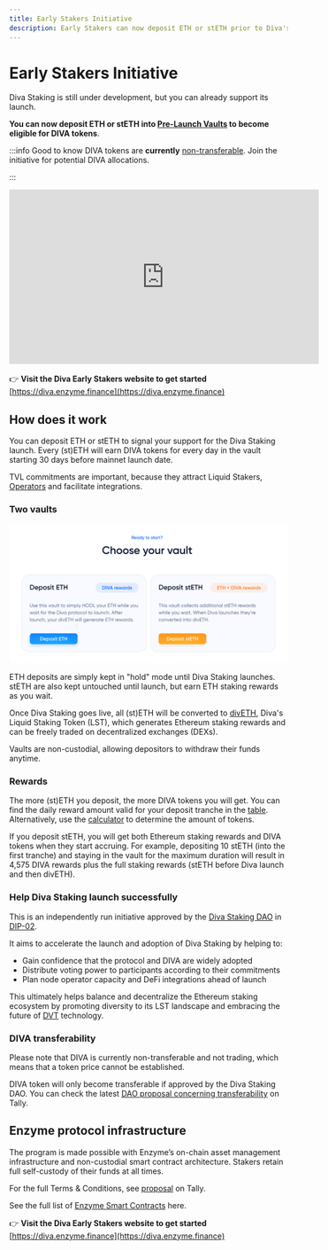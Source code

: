 ```yaml
---
title: Early Stakers Initiative
description: Early Stakers can now deposit ETH or stETH prior to Diva's launch to earn DIVA tokens
---
```

# Early Stakers Initiative

Diva Staking is still under development, but you can already support its launch.

**You can now deposit ETH or stETH into [Pre-Launch Vaults](https://diva.enzyme.finance/#vaults) to become eligible for DIVA tokens**.

:::info Good to know
DIVA tokens are **currently** [non-transferable](https://www.tally.xyz/gov/diva/proposal/52481024395238134144299582623582875841236980209822828761178984408970724801644). Join the initiative for potential DIVA allocations.

:::

<iframe width="560" height="315" src="https://www.youtube.com/embed/4QWk4oNdx0I" title="Diva Early Stakers Vaults" frameborder="0" allow="accelerometer; autoplay; clipboard-write; encrypted-media; gyroscope; picture-in-picture; web-share" allowfullscreen></iframe>

👉 **Visit the Diva Early Stakers website to get started** [https://diva.enzyme.finance](https://diva.enzyme.finance)

## How does it work

You can deposit ETH or stETH to signal your support for the Diva Staking launch. Every (st)ETH will earn DIVA tokens for every day in the vault starting 30 days before mainnet launch date.

TVL commitments are important, because they attract Liquid Stakers, [Operators](participants#operators) and facilitate integrations.

### Two vaults

<div style={{textAlign: 'center'}}>

![full-width](img/early_stakers/vault-choices.png)
</div>

ETH deposits are simply kept in "hold" mode until Diva Staking launches. stETH are also kept untouched until launch, but earn ETH staking rewards as you wait.

Once Diva Staking goes live, all (st)ETH will be converted to [divETH](lst), Diva's Liquid Staking Token (LST), which generates Ethereum staking rewards and can be freely traded on decentralized exchanges (DEXs).

Vaults are non-custodial, allowing depositors to withdraw their funds anytime.

### Rewards

The more (st)ETH you deposit, the more DIVA tokens you will get. You can find the daily reward amount valid for your deposit tranche in the [table](https://diva.enzyme.finance/#table). Alternatively, use the [calculator](https://diva.enzyme.finance/#calculator) to determine the amount of tokens.

If you deposit stETH, you will get both Ethereum staking rewards and DIVA tokens when they start accruing. For example, depositing 10 stETH (into the first tranche) and staying in the vault for the maximum duration will result in 4,575 DIVA rewards plus the full staking rewards (stETH before Diva launch and then divETH).

### Help Diva Staking launch successfully

This is an independently run initiative approved by the [Diva Staking DAO](dao) in [DIP-02](https://www.tally.xyz/gov/diva/proposal/45468458207916765916984557235161596151150976178275597160417224501662414206717).

It aims to accelerate the launch and adoption of Diva Staking by helping to:

-   Gain confidence that the protocol and DIVA are widely adopted
-   Distribute voting power to participants according to their commitments
-   Plan node operator capacity and DeFi integrations ahead of launch

This ultimately helps balance and decentralize the Ethereum staking ecosystem by promoting diversity to its LST landscape and embracing the future of [DVT](dvt) technology.

### DIVA transferability

Please note that DIVA is currently non-transferable and not trading, which means that a token price cannot be established.

DIVA token will only become transferable if approved by the Diva Staking DAO. You can check the latest [DAO proposal concerning transferability](https://www.tally.xyz/gov/diva/proposal/52481024395238134144299582623582875841236980209822828761178984408970724801644) on Tally.

## Enzyme protocol infrastructure

The program is made possible with Enzyme’s on-chain asset management infrastructure and non-custodial smart contract architecture. Stakers retain full self-custody of their funds at all times.

For the full Terms & Conditions, see [proposal](https://www.tally.xyz/gov/diva/proposal/45468458207916765916984557235161596151150976178275597160417224501662414206717) on Tally.

See the full list of [Enzyme Smart Contracts](smart-contracts) here.

👉 **Visit the Diva Early Stakers website to get started** [https://diva.enzyme.finance](https://diva.enzyme.finance)



